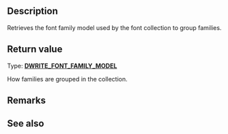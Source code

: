 ## Description

Retrieves the font family model used by the font collection to group families.

## Return value

Type: **[DWRITE_FONT_FAMILY_MODEL](https://learn.microsoft.com/windows/win32/api/dwrite_3/ne-dwrite_3-dwrite_font_family_model)**

How families are grouped in the collection.

## Remarks

## See also